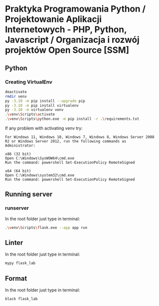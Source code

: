 # Praktyka Programowania Python / Projektowanie Aplikacji Internetowych - PHP, Python, Javascript / Organizacja i rozwój projektów Open Source [SSM]

## Python

### Creating VirtualEnv
```bash
deactivate
rmdir venv
py -3.10 -m pip install --upgrade pip
py -3.10 -m pip install virtualenv
py -3.10 -m virtualenv venv
.\venv\Scripts\activate
.\venv\Scripts\python.exe -m pip install -r .\requirements.txt
```

If any problem with activating venv try: 

```
For Windows 11, Windows 10, Windows 7, Windows 8, Windows Server 2008 R2 or Windows Server 2012, run the following commands as Administrator:

x86 (32 bit)
Open C:\Windows\SysWOW64\cmd.exe
Run the command: powershell Set-ExecutionPolicy RemoteSigned

x64 (64 bit)
Open C:\Windows\system32\cmd.exe
Run the command: powershell Set-ExecutionPolicy RemoteSigned
```

## Running server

### runserver
In the root folder just type in terminal:
```bash
.\venv\Scripts\flask.exe --app app run
```

## Linter
In the root folder just type in terminal:
```bash
mypy flask_lab
```

## Format
In the root folder just type in terminal:
```bash
black flask_lab
```